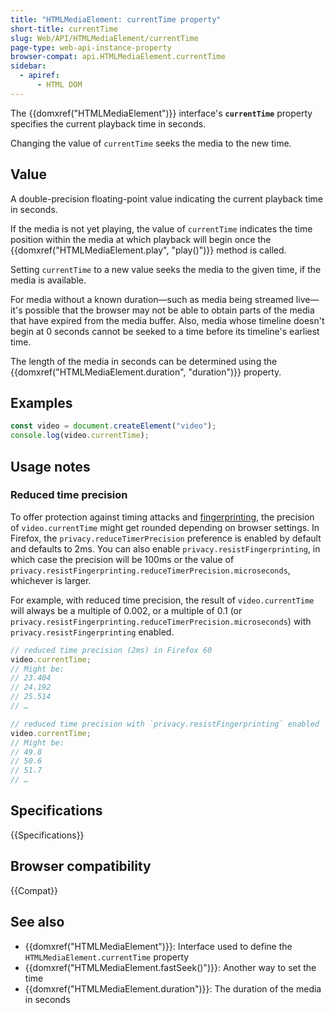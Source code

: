 ```yaml
---
title: "HTMLMediaElement: currentTime property"
short-title: currentTime
slug: Web/API/HTMLMediaElement/currentTime
page-type: web-api-instance-property
browser-compat: api.HTMLMediaElement.currentTime
sidebar:
  - apiref:
      - HTML DOM
---
```


The {{domxref("HTMLMediaElement")}} interface's
**`currentTime`** property specifies the current playback time
in seconds.

Changing the value of `currentTime` seeks the media to
the new time.

## Value

A double-precision floating-point value indicating the current playback time in
seconds.

If the media is not yet playing, the value of `currentTime` indicates the
time position within the media at which playback will begin once the
{{domxref("HTMLMediaElement.play", "play()")}} method is called.

Setting `currentTime` to a new value seeks the media to the given time, if
the media is available.

For media without a known duration—such as media being streamed live—it's possible that
the browser may not be able to obtain parts of the media that have expired from the
media buffer. Also, media whose timeline doesn't begin at 0 seconds cannot be seeked to
a time before its timeline's earliest time.

The length of the media in seconds can be determined using the
{{domxref("HTMLMediaElement.duration", "duration")}} property.

## Examples

```js
const video = document.createElement("video");
console.log(video.currentTime);
```

## Usage notes

### Reduced time precision

To offer protection against timing attacks and [fingerprinting](/en-US/docs/Glossary/Fingerprinting), the precision of `video.currentTime` might get rounded depending on browser settings. In Firefox, the `privacy.reduceTimerPrecision` preference is enabled by default and defaults to 2ms. You can also enable `privacy.resistFingerprinting`, in which case the precision will be 100ms or the value of `privacy.resistFingerprinting.reduceTimerPrecision.microseconds`, whichever is larger.

For example, with reduced time precision, the result of `video.currentTime` will always be a multiple of 0.002, or a multiple of 0.1 (or `privacy.resistFingerprinting.reduceTimerPrecision.microseconds`) with `privacy.resistFingerprinting` enabled.

```js
// reduced time precision (2ms) in Firefox 60
video.currentTime;
// Might be:
// 23.404
// 24.192
// 25.514
// …

// reduced time precision with `privacy.resistFingerprinting` enabled
video.currentTime;
// Might be:
// 49.8
// 50.6
// 51.7
// …
```

## Specifications

{{Specifications}}

## Browser compatibility

{{Compat}}

## See also

- {{domxref("HTMLMediaElement")}}: Interface used to define the `HTMLMediaElement.currentTime` property
- {{domxref("HTMLMediaElement.fastSeek()")}}: Another way to set the time
- {{domxref("HTMLMediaElement.duration")}}: The duration of the media in seconds
